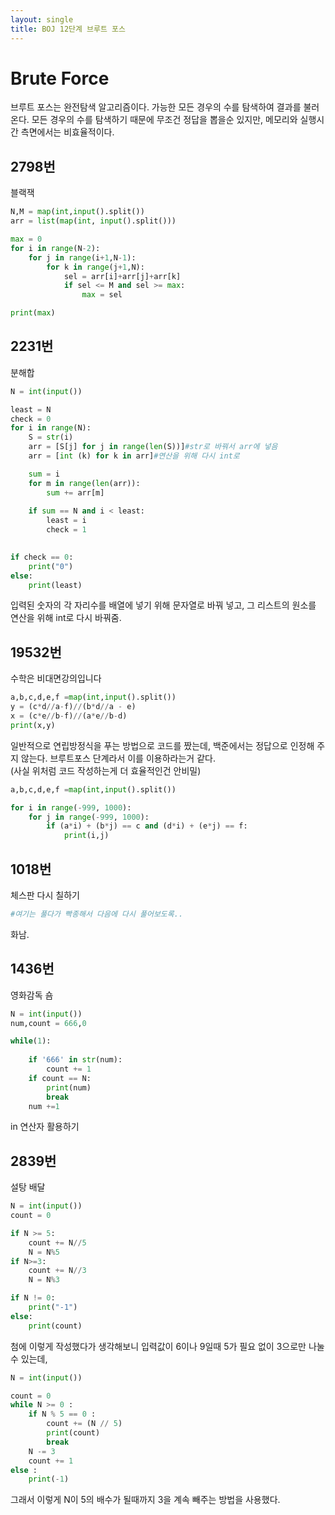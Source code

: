 ```yaml
---
layout: single
title: BOJ 12단계 브루트 포스
---
```


# Brute Force  
브루트 포스는 완전탐색 알고리즘이다. 가능한 모든 경우의 수를 탐색하여 결과를 불러온다.
모든 경우의 수를 탐색하기 때문에 무조건 정답을 뽑을순 있지만, 메모리와 실행시간 측면에서는 비효율적이다.


## 2798번  
블랙잭
```python
N,M = map(int,input().split())
arr = list(map(int, input().split()))

max = 0
for i in range(N-2):
    for j in range(i+1,N-1):
        for k in range(j+1,N):
            sel = arr[i]+arr[j]+arr[k]
            if sel <= M and sel >= max:
                max = sel

print(max)
```

## 2231번  
분해합
```python
N = int(input())

least = N
check = 0
for i in range(N):
    S = str(i)
    arr = [S[j] for j in range(len(S))]#str로 바꿔서 arr에 넣음
    arr = [int (k) for k in arr]#연산을 위해 다시 int로

    sum = i
    for m in range(len(arr)):
        sum += arr[m]
   
    if sum == N and i < least:
        least = i
        check = 1
    

if check == 0:
    print("0")
else:
    print(least)
```
입력된 숫자의 각 자리수를 배열에 넣기 위해 문자열로 바꿔 넣고,
그 리스트의 원소를 연산을 위해 int로 다시 바꿔줌.  

## 19532번  
수학은 비대면강의입니다
```python
a,b,c,d,e,f =map(int,input().split())
y = (c*d//a-f)//(b*d//a - e)
x = (c*e//b-f)//(a*e//b-d)
print(x,y)
```
일반적으로 연립방정식을 푸는 방법으로 코드를 짰는데, 백준에서는 정답으로 인정해 주지 않는다.
브루트포스 단계라서 이를 이용하라는거 같다.  
(사실 위처럼 코드 작성하는게 더 효율적인건 안비밀)  
```python
a,b,c,d,e,f =map(int,input().split())

for i in range(-999, 1000):
    for j in range(-999, 1000):
        if (a*i) + (b*j) == c and (d*i) + (e*j) == f:
            print(i,j)
```


## 1018번  
체스판 다시 칠하기
```python
#여기는 풀다가 빡종해서 다음에 다시 풀어보도록..
```
화남.  

## 1436번  
영화감독 숌
```python
N = int(input())
num,count = 666,0

while(1):
    
    if '666' in str(num):
        count += 1
    if count == N:
        print(num)
        break
    num +=1
```
in 연산자 활용하기  

## 2839번  
설탕 배달
```python
N = int(input())
count = 0

if N >= 5:
    count += N//5
    N = N%5
if N>=3:
    count += N//3
    N = N%3

if N != 0:
    print("-1")
else:
    print(count)
```
첨에 이렇게 작성했다가 생각해보니 입력값이 6이나 9일때 5가 필요 없이 3으로만 나눌 수 있는데,  
```python
N = int(input())

count = 0
while N >= 0 :
    if N % 5 == 0 :
        count += (N // 5) 
        print(count)
        break
    N -= 3  
    count += 1
else :
    print(-1)
```
그래서 이렇게 N이 5의 배수가 될때까지 3을 계속 빼주는 방법을 사용했다.  


